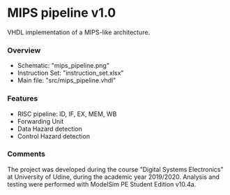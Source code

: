 # MIPS pipeline v1.0

VHDL implementation of a MIPS-like architecture.

### Overview

* Schematic: "mips_pipeline.png"
* Instruction Set: "instruction_set.xlsx"
* Main file: "src/mips_pipeline.vhdl"

### Features

* RISC pipeline: ID, IF, EX, MEM, WB
* Forwarding Unit
* Data Hazard detection
* Control Hazard detection

### Comments

The project was developed during the course "Digital Systems Electronics" at University of Udine, during the academic year 2019/2020. Analysis and testing were performed with ModelSim PE Student Edition v10.4a.
